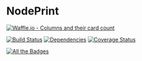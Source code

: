 # NodePrint

[![Waffle.io - Columns and their card count](https://badge.waffle.io/CA-CharlKlein/NodePrint.svg?columns=all)](https://waffle.io/CA-CharlKlein/NodePrint) 

[![Build Status](https://travis-ci.org/CA-CharlKlein/NodePrint.svg?branch=master)](https://travis-ci.org/CA-CharlKlein/NodePrint) [![Dependencies](https://david-dm.org/ca-charlklein/nodeprint.svg)](https://david-dm.org) [![Coverage Status](https://coveralls.io/repos/github/CA-CharlKlein/NodePrint/badge.svg)](https://coveralls.io/github/CA-CharlKlein/NodePrint)

[![All the Badges](https://img.shields.io/badge/All%20The%20Badges-Collecting-brightgreen.svg)](https://img.shields.io/)
